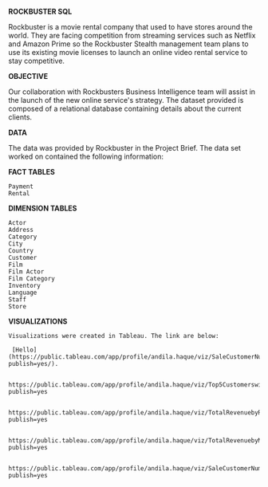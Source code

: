 **ROCKBUSTER SQL**

  Rockbuster is a movie rental company that used to have stores around the world. They are facing competition from streaming services such as Netflix and Amazon Prime so the Rockbuster     Stealth management team plans to use its existing movie licenses to launch an online video rental service to stay competitive.
  
**OBJECTIVE**

  Our collaboration with Rockbusters Business Intelligence team will assist in the launch of the new online service's strategy. The dataset provided is composed of a relational database   containing details about the current clients.
  
**DATA**

  The data was provided by Rockbuster in the Project Brief. The data set worked on contained the following information:

**FACT TABLES**

    Payment
    Rental
    
**DIMENSION TABLES**

    Actor
    Address
    Category
    City
    Country
    Customer
    Film
    Film Actor
    Film Category
    Inventory
    Language
    Staff
    Store

**VISUALIZATIONS**
    
    Visualizations were created in Tableau. The link are below:

     [Hello](https://public.tableau.com/app/profile/andila.haque/viz/SaleCustomerNumbersacrossgeographicregions/Sheet4?publish=yes/).
      
      https://public.tableau.com/app/profile/andila.haque/viz/Top5Customerswithhighestrevenue/Sheet1?publish=yes
      
      https://public.tableau.com/app/profile/andila.haque/viz/TotalRevenuebyRating_16962938416240/Sheet2?publish=yes
      
      https://public.tableau.com/app/profile/andila.haque/viz/TotalRevenuebyMovie/Sheet3?publish=yes
      
      https://public.tableau.com/app/profile/andila.haque/viz/SaleCustomerNumbersacrossgeographicregions/Sheet4?publish=yes
